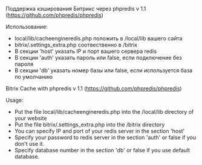 Поддержка кэширования Битрикс через phpredis v 1.1
(https://github.com/phpredis/phpredis)

Использование:

- local/lib/cacheengineredis.php положить в /local/lib вашего сайта
- bitrix/.settings_extra.php соотвественно в /bitrix
- В секции 'host' указать IP и порт вашего сервера redis
- В секции 'auth' указать пароль или false, если подключение без пароля
- В секции 'db' указать номер базы или false, если используется база по умолчанию

Bitrix Cache with phpredis v 1.1
(https://github.com/phpredis/phpredis)

Usage:

- Put the file local/lib/cacheengineredis.php into the /local/lib directory of your website
- Put the file bitrix/.settings_extra.php into the /bitrix directory 
- You can specify IP and port of your redis server in the section 'host'
- Specify your password to redis server in the section 'auth' or false if you don't use it.
- Specify database number in the section 'db' or false if you use default database.